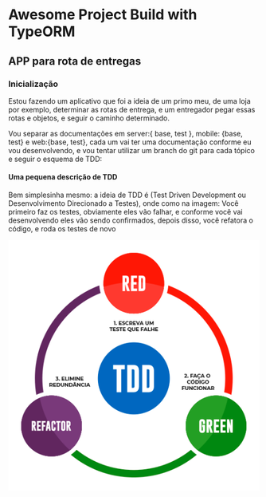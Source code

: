 # Awesome Project Build with TypeORM

## APP para rota de entregas

### Inicialização

Estou fazendo um aplicativo que foi a ideia de um primo meu, de uma loja por exemplo, determinar as rotas de entrega, e um entregador pegar essas rotas e objetos, e seguir o caminho determinado.

Vou separar as documentações em server:{ base, test }, mobile: {base, test} e web:{base, test}, cada um vai ter uma documentação conforme eu vou desenvolvendo, e vou tentar utilizar um branch do git para cada tópico e seguir o esquema de TDD:

#### Uma pequena descrição de TDD

Bem simplesinha mesmo: a ideia de TDD é (Test Driven Development ou Desenvolvimento Direcionado a Testes), onde como na imagem:
Você primeiro faz os testes, obviamente eles vão falhar, e conforme você vai desenvolvendo eles vão sendo confirmados, depois disso, você refatora o código, e roda os testes de novo

![](/RdmeAssets/img-tdd.png)
